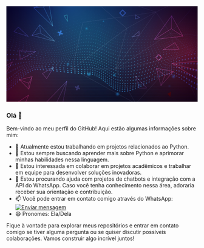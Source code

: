 <div align="center">
  <img src="fundo.jpg" alt="Fundo personalizado">
</div>

### Olá 👋

Bem-vindo ao meu perfil do GitHub! Aqui estão algumas informações sobre mim:

- 🔭 Atualmente estou trabalhando em projetos relacionados ao Python.
- 🌱 Estou sempre buscando aprender mais sobre Python e aprimorar minhas habilidades nessa linguagem.
- 👯 Estou interessada em colaborar em projetos acadêmicos e trabalhar em equipe para desenvolver soluções inovadoras.
- 🤔 Estou procurando ajuda com projetos de chatbots e integração com a API do WhatsApp. Caso você tenha conhecimento nessa área, adoraria receber sua orientação e contribuição.
- 📫 Você pode entrar em contato comigo através do WhatsApp: [![Enviar mensagem](https://img.shields.io/badge/Enviar%20mensagem-%20%F0%9F%92%AC-green?style=for-the-badge&logo=whatsapp)](https://api.whatsapp.com/send?phone=5569993434364)
- 😄 Pronomes: Ela/Dela

Fique à vontade para explorar meus repositórios e entrar em contato comigo se tiver alguma pergunta ou se quiser discutir possíveis colaborações. Vamos construir algo incrível juntos!
